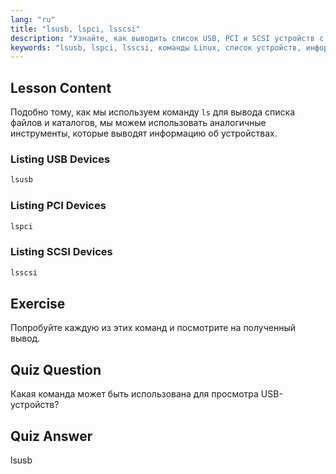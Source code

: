 ```yaml
---
lang: "ru"
title: "lsusb, lspci, lsscsi"
description: "Узнайте, как выводить список USB, PCI и SCSI устройств с помощью команд lsusb, lspci и lsscsi. Разберитесь в своем оборудовании Linux с помощью этого руководства для начинающих."
keywords: "lsusb, lspci, lsscsi, команды Linux, список устройств, информация об оборудовании, учебник по Linux, руководство для начинающих"
---
```


## Lesson Content

Подобно тому, как мы используем команду `ls` для вывода списка файлов и каталогов, мы можем использовать аналогичные инструменты, которые выводят информацию об устройствах.

### Listing USB Devices

```bash
lsusb
```

### Listing PCI Devices

```bash
lspci
```

### Listing SCSI Devices

```bash
lsscsi
```

## Exercise

Попробуйте каждую из этих команд и посмотрите на полученный вывод.

## Quiz Question

Какая команда может быть использована для просмотра USB-устройств?

## Quiz Answer

lsusb
